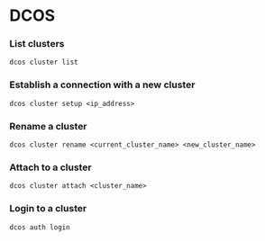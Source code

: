 # DCOS

### List clusters
`dcos cluster list`

### Establish a connection with a new cluster
`dcos cluster setup <ip_address>`

### Rename a cluster
`dcos cluster rename <current_cluster_name> <new_cluster_name>`

### Attach to a cluster
`dcos cluster attach <cluster_name>`

### Login to a cluster
`dcos auth login`
